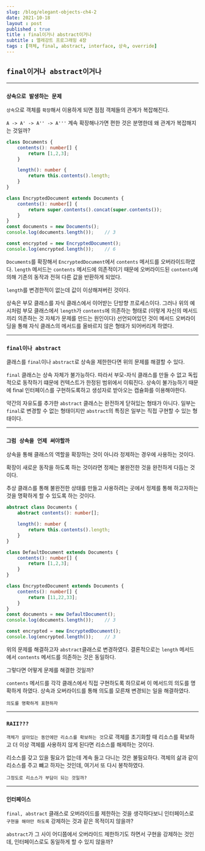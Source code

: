 ```yaml
---
slug: /blog/elegant-objects-ch4-2
date: 2021-10-18
layout : post
published : true
title : final이거나 abstract이거나
subtitle : 엘레강트 프로그래밍 4장
tags : [객체, final, abstract, interface, 상속, override]
---
```


## `final이거나 abstract이거나`

------
### `상속으로 발생하는 문제`
`상속`으로 객체를 `확장`해서 이용하게 되면 점점 객체들의 관계가 복잡해진다.

`A -> A' -> A'' -> A'''`
계속 확장해나가면 편한 것은 분명한데 왜 관계가 복잡해지는 것일까?

```ts
class Documents {
	contents(): number[] {
		return [1,2,3];
	}

	length(): number {
		return this.contents().length;
	}
}

class EncryptedDocument extends Documents {
	contents(): number[] {
		return super.contents().concat(super.contents());
	}
}
const documents = new Documents();
console.log(documents.length());	// 3

const encrypted = new EncryptedDocument();
console.log(encrypted.length());	// 6
```
`Documents`를 확장해서 `EncryptedDocument`에서 `contents` 메서드를 오버라이드하였다.
`length` 메서드는 `contents` 메서드에 의존적이기 때문에 오버라이드된 `contents`에 의해 기존의 동작과 전혀 다른 값을 반환하게 되었다.

`length`를 변경한적이 없는데 값이 이상해져버린 것이다.

상속은 부모 클래스를 자식 클래스에서 이어받는 단방향 프로세스이다.
그러나 위의 예시처럼 부모 클래스에서 `length`가 `contents`에 의존하는 형태로 (이렇게 자신의 메서드끼리 의존하는 것 자체가 문제를 만드는 원인이다)
선언되어있던 것이 메서드 오버라이딩을 통해 자식 클래스의 메서드를 올바르지 않은 형태가 되어버리게 하였다.

------
### `final이나 abstract`
클래스를 `final`이나 `abstract`로 상속을 제한한다면 위의 문제를 해결할 수 있다.

`final` 클래스는 상속 자체가 불가능하다.
따라서 부모-자식 클래스를 만들 수 없고 독립적으로 동작하기 떄문에 컨텍스트가 한정된 범위에서 이뤄진다.
상속이 불가능하기 때문에 final 인터페이스를 구현하도록하고 생성자로 받아오는 캡슐화를 이용해야한다.

약간의 자유도를 추가한 `abstract` 클래스는 완전하게 닫혀있는 형태가 아니다.
일부는 `final`로 변경할 수 없는 형태이지만 `abstract`의 특징은 일부는 직접 구현할 수 있는 형태이다.

------
### `그럼 상속을 언제 써야할까`
상속을 통해 클래스의 역할을 확장하는 것이 아니라 정제하는 경우에 사용하는 것이다.

확장이 새로운 동작을 하도록 하는 것이라면 정제는 불완전한 것을 완전하게 다듬는 것이다.

추상 클래스를 통해 불완전한 상태를 만들고 사용하려는 곳에서 정제를 통해 하고자하는 것을 명확하게 할 수 있도록 하는 것이다.

```ts
abstract class Documents {
	abstract contents(): number[];

	length(): number {
		return this.contents().length;
	}
}

class DefaultDocument extends Documents {
	contents(): number[] {
		return [1,2,3];
	}
}

class EncryptedDocument extends Documents {
	contents(): number[] {
		return [11,22,33];
	}
}
const documents = new DefaultDocument();
console.log(documents.length());	// 3

const encrypted = new EncryptedDocument();
console.log(encrypted.length());	// 3
```
위의 문제를 해결하고자 `abstract`클래스로 변경하였다.
결론적으로는 `length` 메서드에서 `contents` 메서드를 의존하는 것은 동일하다.

그렇다면 어떻게 문제를 해결한 것일까?

`contents` 메서드를 각각 클래스에서 직접 구현하도록 하므로써 이 메서드의 의도를 명확하게 하였다.
상속과 오버라이드를 통해 의도를 모른채 변경되는 일을 해결하였다.

`의도를 명확하게 표현하자`

------
### `RAII???`
`객체가 살아있는 동안에만 리소스를 확보하는 것`으로 객체를 초기화할 때 리소스를 확보하고 더 이상 객체를 사용하지 않게 된다면 리소스를 해제하는 것이다.

리소스를 갖고 있을 필요가 없는데 계속 들고 다니는 것은 불필요하다.
객체의 삶과 같이 리소스를 주고 뺴고 하자는 것인데, 여기서 또 다시 봉착하였다.

`그정도로 리소스가 부담이 되는 것일까?`

------
### `인터페이스`
`final, abstract` 클래스로 오버라이드를 제한하는 것을 생각하다보니 인터페이스로 `구현을 해야만 하도록` 강제하는 것과 같은 목적이지 않을까?

`abstract`가 그 사이 어디쯤에서 오버라이드 제한하기도 하면서 구현을 강제하는 것인데, 인터페이스로도 동일하게 할 수 있지 않을까?
